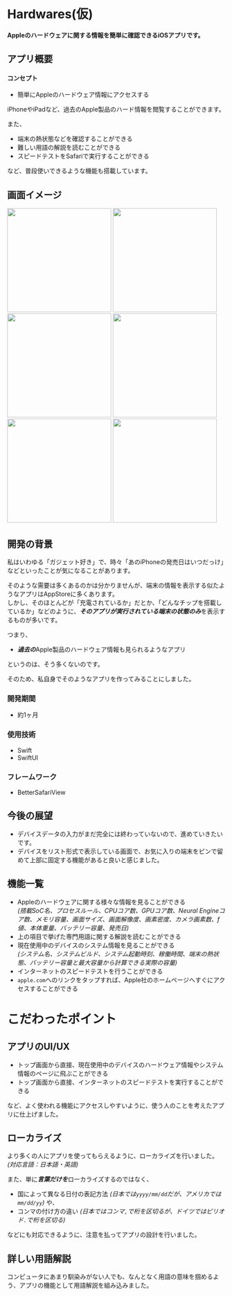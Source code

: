 # Hardwares(仮)

#### Appleのハードウェアに関する情報を簡単に確認できるiOSアプリです。

## アプリ概要
#### コンセプト
- 簡単にAppleのハードウェア情報にアクセスする

iPhoneやiPadなど、過去のApple製品のハード情報を閲覧することができます。

また、

- 端末の熱状態などを確認することができる
- 難しい用語の解説を読むことができる
- スピードテストをSafariで実行することができる

など、普段使いできるような機能も搭載しています。

## 画面イメージ
<img src="https://user-images.githubusercontent.com/125545184/220415390-c9efbea2-0d30-4e80-9e43-daf962ed4c53.png" width="240px">
<img src="https://user-images.githubusercontent.com/125545184/220415574-7363b907-ad56-4b13-aa4f-21514bd9dd25.png" width="240px">
<img src="https://user-images.githubusercontent.com/125545184/220415684-241e856e-c6d4-4f69-b4f7-25fecbca5165.png" width="240px">
<img src="https://user-images.githubusercontent.com/125545184/220415863-6326391f-8c49-4baf-9319-4ab98de366a1.png" width="240px">
<img src="https://user-images.githubusercontent.com/125545184/220416105-cb9357c1-80f7-4e7c-93e9-09e0c6a6370b.png" width="240px">
<img src="https://user-images.githubusercontent.com/125545184/220416238-e539e8d5-b640-47f9-9b14-e428bb06c142.png" width="240px">

## 開発の背景
私はいわゆる「ガジェット好き」で、時々「あのiPhoneの発売日はいつだっけ」などといったことが気になることがあります。

そのような需要は多くあるのかは分かりませんが、端末の情報を表示する似たようなアプリはAppStoreに多くあります。  
しかし、そのほとんどが「充電されているか」だとか、「どんなチップを搭載しているか」などのように、***そのアプリが実行されている端末の状態のみ***を表示するものが多いです。

つまり、

- ***過去の***Apple製品のハードウェア情報も見られるようなアプリ

というのは、そう多くないのです。

そのため、私自身でそのようなアプリを作ってみることにしました。

### 開発期間
- 約1ヶ月

### 使用技術

- Swift
- SwiftUI

### フレームワーク

- BetterSafariView

## 今後の展望
- デバイスデータの入力がまだ完全には終わっていないので、進めていきたいです。
- デバイスをリスト形式で表示している画面で、お気に入りの端末をピンで留めて上部に固定する機能があると良いと感じました。

## 機能一覧
- Appleのハードウェアに関する様々な情報を見ることができる  
*(搭載SoC名、プロセスルール、CPUコア数、GPUコア数、Neural Engineコア数、メモリ容量、画面サイズ、画面解像度、画素密度、カメラ画素数、f値、本体重量、バッテリー容量、発売日)*
- 上の項目で挙げた専門用語に関する解説を読むことができる
- 現在使用中のデバイスのシステム情報を見ることができる  
*(システム名、システムビルド、システム起動時刻、稼働時間、端末の熱状態、バッテリー容量と最大容量から計算できる実際の容量)*
- インターネットのスピードテストを行うことができる
- `apple.com`へのリンクをタップすれば、Apple社のホームページへすぐにアクセスすることができる

# こだわったポイント

## アプリのUI/UX

- トップ画面から直接、現在使用中のデバイスのハードウェア情報やシステム情報のページに飛ぶことができる
- トップ画面から直接、インターネットのスピードテストを実行することができる

など、よく使われる機能にアクセスしやすいように、使う人のことを考えたアプリに仕上げました。

## ローカライズ

より多くの人にアプリを使ってもらえるように、ローカライズを行いました。*(対応言語：日本語・英語)*

また、単に***言葉だけを***ローカライズするのではなく、

- 国によって異なる日付の表記方法 *(日本では`yyyy/mm/dd`だが、アメリカでは`mm/dd/yy`)* や、
- コンマの付け方の違い *(日本ではコンマ`,`で桁を区切るが、ドイツではピリオド`.`で桁を区切る)*

などにも対応できるように、注意を払ってアプリの設計を行いました。

## 詳しい用語解説

コンピュータにあまり馴染みがない人でも、なんとなく用語の意味を掴めるよう、アプリの機能として用語解説を組み込みました。


